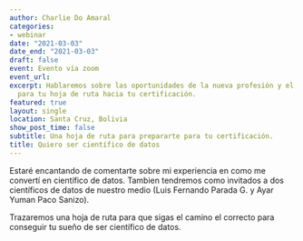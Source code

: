 ```yaml
---
author: Charlie Do Amaral
categories:
- webinar
date: "2021-03-03"
date_end: "2021-03-03"
draft: false
event: Evento vía zoom
event_url: 
excerpt: Hablaremos sobre las oportunidades de la nueva profesión y el camino a tomar
  para tu hoja de ruta hacia tu certificación.
featured: true
layout: single
location: Santa Cruz, Bolivia
show_post_time: false
subtitle: Una hoja de ruta para prepararte para tu certificación.
title: Quiero ser científico de datos
---
```


Estaré encantando de comentarte sobre mi experiencia en como me convertí en científico de datos. Tambien tendremos como invitados a dos científicos de datos de nuestro medio (Luis Fernando Parada G. y Ayar Yuman Paco Sanizo).

Trazaremos una hoja de ruta para que sigas el camino el correcto para conseguir tu sueño de ser científico de datos.
